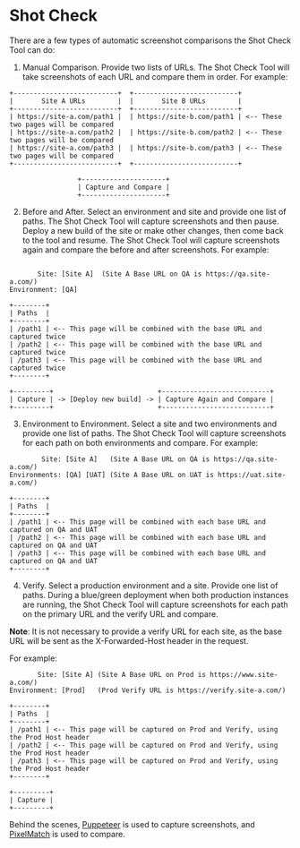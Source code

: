 # Shot Check

There are a few types of automatic screenshot comparisons the Shot Check Tool can do:

1) Manual Comparison. Provide two lists of URLs. The Shot Check Tool will take
screenshots of each URL and compare them in order. For example:

```
+--------------------------+  +--------------------------+
|       Site A URLs        |  |       Site B URLs        |
+--------------------------+  +--------------------------+
| https://site-a.com/path1 |  | https://site-b.com/path1 | <-- These two pages will be compared
| https://site-a.com/path2 |  | https://site-b.com/path2 | <-- These two pages will be compared
| https://site-a.com/path3 |  | https://site-b.com/path3 | <-- These two pages will be compared
+--------------------------+  +--------------------------+

                 +---------------------+
                 | Capture and Compare |
                 +---------------------+
```

2) Before and After. Select an environment and site and provide one list of
paths. The Shot Check Tool will capture screenshots and then pause. Deploy a
new build of the site or make other changes, then come back to the tool and
resume. The Shot Check Tool will capture screenshots again and compare the
before and after screenshots. For example:

```

       Site: [Site A]  (Site A Base URL on QA is https://qa.site-a.com/)
Environment: [QA]

+--------+
| Paths  |
+--------+
| /path1 | <-- This page will be combined with the base URL and captured twice
| /path2 | <-- This page will be combined with the base URL and captured twice
| /path3 | <-- This page will be combined with the base URL and captured twice
+--------+

+---------+                          +---------------------------+
| Capture | -> [Deploy new build] -> | Capture Again and Compare |
+---------+                          +---------------------------+
```

3) Environment to Environment. Select a site and two environments and provide one
list of paths. The Shot Check Tool will capture screenshots for each path on
both environments and compare. For example:

```
        Site: [Site A]   (Site A Base URL on QA is https://qa.site-a.com/)
Environments: [QA] [UAT] (Site A Base URL on UAT is https://uat.site-a.com/)

+--------+
| Paths  |
+--------+
| /path1 | <-- This page will be combined with each base URL and captured on QA and UAT
| /path2 | <-- This page will be combined with each base URL and captured on QA and UAT
| /path3 | <-- This page will be combined with each base URL and captured on QA and UAT
+--------+

```

4) Verify. Select a production environment and a site. Provide one list of
paths. During a blue/green deployment when both production instances are
running, the Shot Check Tool will capture screenshots for each path on the
primary URL and the verify URL and compare.

**Note**: It is not necessary to provide a verify URL for each site, as the
base URL will be sent as the X-Forwarded-Host header in the request.

For example:

```
       Site: [Site A] (Site A Base URL on Prod is https://www.site-a.com/)
Environment: [Prod]   (Prod Verify URL is https://verify.site-a.com/)

+--------+
| Paths  |
+--------+
| /path1 | <-- This page will be captured on Prod and Verify, using the Prod Host header
| /path2 | <-- This page will be captured on Prod and Verify, using the Prod Host header
| /path3 | <-- This page will be captured on Prod and Verify, using the Prod Host header
+--------+

+---------+
| Capture |
+---------+
```

Behind the scenes, [Puppeteer](https://github.com/puppeteer/puppeteer) is used
to capture screenshots, and [PixelMatch](https://github.com/mapbox/pixelmatch)
is used to compare.
